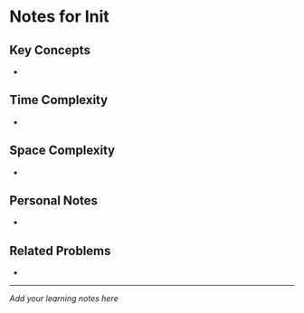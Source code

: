 # Notes for   Init  

## Key Concepts

- 

## Time Complexity

- 

## Space Complexity

- 

## Personal Notes

- 

## Related Problems

- 

---

*Add your learning notes here*
